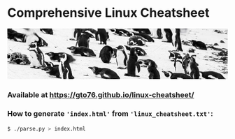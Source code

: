 Comprehensive Linux Cheatsheet
==============================
![Penguin Colony](web/penguins.jpg)

### Available at https://gto76.github.io/linux-cheatsheet/

### How to generate `'index.html'` from `'linux_cheatsheet.txt'`:
```bash
$ ./parse.py > index.html
```
